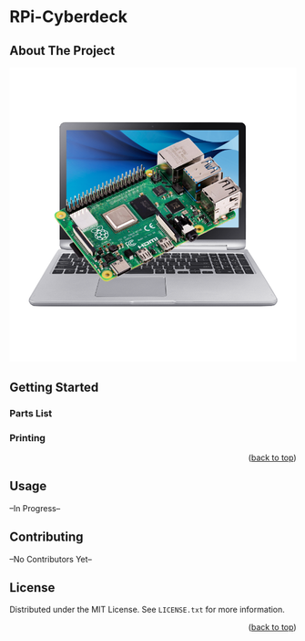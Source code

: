 # RPi-Cyberdeck

## About The Project

![alt text](https://github.com/ZzmanzZ/RPi-Cyberdeck/blob/main/RPi_Image.png)






<!-- GETTING STARTED -->
## Getting Started



### Parts List



### Printing



<p align="right">(<a href="#readme-top">back to top</a>)</p>


<!-- USAGE EXAMPLES -->
## Usage
–In Progress–


<!-- CONTRIBUTING -->
## Contributing
–No Contributors Yet–



<!-- LICENSE -->
## License

Distributed under the MIT License. See `LICENSE.txt` for more information.

<p align="right">(<a href="#readme-top">back to top</a>)</p>

